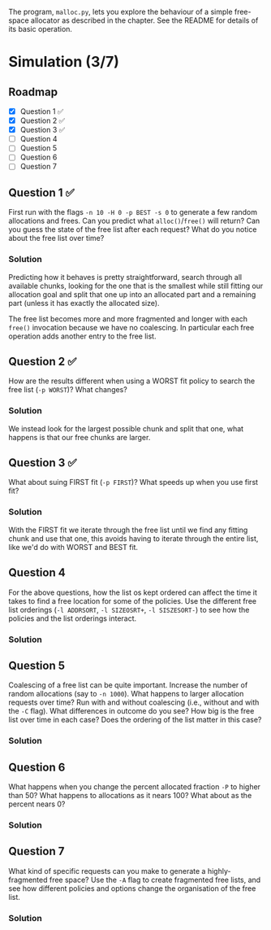 The program, `malloc.py`, lets you explore the behaviour of a simple free-space allocator as described in the chapter. See the README for details of its basic operation.
# Simulation (3/7)
## Roadmap
* [x] Question 1 ✅
* [x] Question 2 ✅
* [x] Question 3 ✅
* [ ] Question 4
* [ ] Question 5
* [ ] Question 6
* [ ] Question 7
## Question 1 ✅
First run with the flags `-n 10 -H 0 -p BEST -s 0` to generate a few random allocations and frees. Can you predict what `alloc()`/`free()` will return? Can you guess the state of the free list after each request? What do you notice about the free list over time?
### Solution
Predicting how it behaves is pretty straightforward, search through all available chunks, looking for the one that is the smallest while still fitting our allocation goal and split that one up into an allocated part and a remaining part (unless it has exactly the allocated size).

The free list becomes more and more fragmented and longer with each `free()` invocation because we have no coalescing. In particular each free operation adds another entry to the free list.
## Question 2 ✅
How are the results different when using a WORST fit policy to search the free list (`-p WORST`)? What changes?
### Solution
We instead look for the largest possible chunk and split that one, what happens is that our free chunks are larger.
## Question 3 ✅
What about suing FIRST fit (`-p FIRST`)? What speeds up when you use first fit?
### Solution
With the FIRST fit we iterate through the free list until we find any fitting chunk and use that one, this avoids having to iterate through the entire list, like we'd do with WORST and BEST fit.
## Question 4
For the above questions, how the list os kept ordered can affect the time it takes to find a free location for some of the policies. Use the different free list orderings (`-l ADDRSORT`, `-l SIZEOSRT+`, `-l SISZESORT-`) to see how the policies and the list orderings interact.
### Solution
## Question 5
Coalescing of a free list can be quite important. Increase the number of random allocations (say to `-n 1000`). What happens to larger allocation requests over time? Run with and without coalescing (i.e., without and with the `-C` flag). What differences in outcome do you see? How big is the free list over time in each case? Does the ordering of the list matter in this case?
### Solution
## Question 6
What happens when you change the percent allocated fraction `-P` to higher than 50? What happens to allocations as it nears 100? What about as the percent nears 0?
### Solution
## Question 7
What kind of specific requests can you make to generate a highly-fragmented free space? Use the `-A` flag to create fragmented free lists, and see how different policies and options change the organisation of the free list.
### Solution